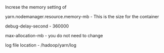 Increse the memory setting of

yarn.nodemanager.resource.memory-mb - This is the size for the container

debug-delay-second - 360000

max-allocation-mb - you do not need to change

log file location - /hadoop/yarn/log
